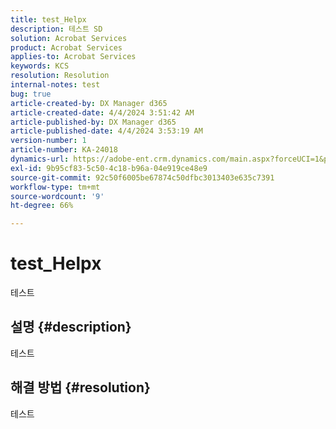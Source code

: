```yaml
---
title: test_Helpx
description: 테스트 SD
solution: Acrobat Services
product: Acrobat Services
applies-to: Acrobat Services
keywords: KCS
resolution: Resolution
internal-notes: test
bug: true
article-created-by: DX Manager d365
article-created-date: 4/4/2024 3:51:42 AM
article-published-by: DX Manager d365
article-published-date: 4/4/2024 3:53:19 AM
version-number: 1
article-number: KA-24018
dynamics-url: https://adobe-ent.crm.dynamics.com/main.aspx?forceUCI=1&pagetype=entityrecord&etn=knowledgearticle&id=e73530a2-36f2-ee11-904c-6045bd006c82
exl-id: 9b95cf83-5c50-4c18-b96a-04e919ce48e9
source-git-commit: 92c50f6005be67874c50dfbc3013403e635c7391
workflow-type: tm+mt
source-wordcount: '9'
ht-degree: 66%

---
```


# test_Helpx


테스트

## 설명 {#description}

테스트

## 해결 방법 {#resolution}


테스트
